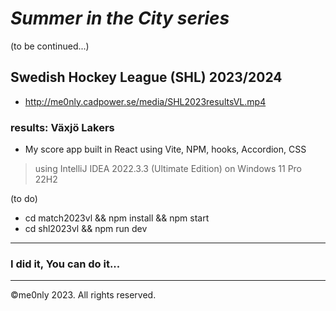 # <i> Summer in the City series </i>
(to be continued...)
## Swedish Hockey League (SHL) 2023/2024  
* http://me0nly.cadpower.se/media/SHL2023resultsVL.mp4
### results: Växjö Lakers

 * My score app built in React using Vite, NPM, hooks, Accordion, CSS
 > using IntelliJ IDEA 2022.3.3 (Ultimate Edition) on Windows 11 Pro 22H2


(to do)
* cd match2023vl && npm install && npm start
* cd shl2023vl && npm run dev

***
### I did it, You can do it...
***

©me0nly 2023. All rights reserved.
